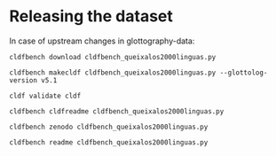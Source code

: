 # Releasing the dataset

In case of upstream changes in glottography-data:
```shell
cldfbench download cldfbench_queixalos2000linguas.py
```

```shell
cldfbench makecldf cldfbench_queixalos2000linguas.py --glottolog-version v5.1
```

```shell
cldf validate cldf
```

```shell
cldfbench cldfreadme cldfbench_queixalos2000linguas.py
```

```shell
cldfbench zenodo cldfbench_queixalos2000linguas.py
```

```shell
cldfbench readme cldfbench_queixalos2000linguas.py
```
